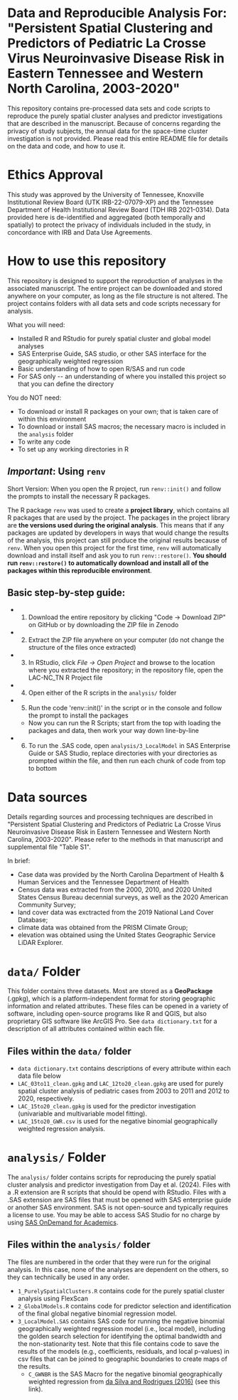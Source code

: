 # Data and Reproducible Analysis For: "Persistent Spatial Clustering and Predictors of Pediatric La Crosse Virus Neuroinvasive Disease Risk in Eastern Tennessee and Western North Carolina, 2003-2020"

This repository contains pre-processed data sets and code scripts to reproduce the purely spatial cluster analyses and predictor investigations that are described in the manuscript. Because of concerns regarding the privacy of study subjects, the annual data for the space-time cluster investigation is not provided. Please read this entire README file for details on the data and code, and how to use it. 

# Ethics Approval 

This study was approved by the University of Tennessee, Knoxville Institutional Review Board (UTK IRB-22-07079-XP) and the Tennessee Department of Health Institutional Review Board (TDH IRB 2021-0314). Data provided here is de-identified and aggregated (both temporally and spatially) to protect the privacy of individuals included in the study, in concordance with IRB and Data Use Agreements. 

# How to use this repository 

This repository is designed to support the reproduction of analyses in the associated manuscript. The entire project can be downloaded and stored anywhere on your computer, as long as the file structure is not altered. The project contains folders with all data sets and code scripts necessary for analysis. 


What you will need: 
 - Installed R and RStudio for purely spatial cluster and global model analyses
 - SAS Enterprise Guide, SAS studio, or other SAS interface for the geographically weighted regression 
 - Basic understanding of how to open R/SAS and run code 
 - For SAS only -- an understanding of where you installed this project so that you can define the directory 
 
 You do NOT need:
 - To download or install R packages on your own; that is taken care of within this environment
 - To download or install SAS macros; the necessary macro is included in the `analysis` folder 
 - To write any code 
 - To set up any working directories in R 

## ***Important***: Using `renv`

Short Version: When you open the R project, run `renv::init()` and follow the prompts to install the necessary R packages. 

The R package `renv` was used to create a **project library**, which contains all R packages that are used by the project. The packages in the project library are **the versions used during the original analysis**. This means that if any packages are updated by developers in ways that would change the results of the analysis, this project can still produce the original results because of `renv`. When you open this project for the first time, `renv` will automatically download and install itself and ask you to run `renv::restore()`. **You should run `renv::restore()` to automatically download and install all of the packages within this reproducible environment**. 

## Basic step-by-step guide:

- 1. Download the entire repository by clicking "Code -> Download ZIP" on GitHub or by downloading the ZIP file in Zenodo
- 2. Extract the ZIP file anywhere on your computer (do not change the structure of the files once extracted)
- 3. In RStudio, click *File -> Open Project* and browse to the location where you extracted the repository; in the repository file, open the LAC-NC_TN R Project file 
- 4. Open either of the R scripts in the `analysis/` folder
- 5. Run the code 'renv::init()' in the script or in the console and follow the prompt to install the packages 
  - Now you can run the R Scripts; start from the top with loading the packages and data, then work your way down line-by-line
- 6. To run the .SAS code, open `analysis/3_LocalModel` in SAS Enterprise Guide or SAS Studio, replace directories with your directories as prompted within the file, and then run each chunk of code from top to bottom


# Data sources

Details regarding sources and processing techniques are described in "Persistent Spatial Clustering and Predictors of Pediatric La Crosse Virus Neuroinvasive Disease Risk in Eastern Tennessee and Western North Carolina, 2003-2020". Please refer to the methods in that manuscript and supplemental file "Table S1". 

In brief: 
- Case data was provided by the North Carolina Department of Health & Human Services and the Tennessee Department of Health
- Census data was extracted from the 2000, 2010, and 2020 United States Census Bureau decennial surveys, as well as the 2020 American Community Survey; 
- land cover data was exctracted from the 2019 National Land Cover Database; 
- climate data was obtained from the PRISM Climate Group; 
- elevation was obtained using the United States Geographic Service LiDAR Explorer. 

# `data/` Folder

This folder contains three datasets. Most are stored as a **GeoPackage** (.gpkg), which is a platform-independent format for storing geographic information and related attributes. These files can be opened in a variety of software, including open-source programs like R and QGIS, but also proprietary GIS software like ArcGIS Pro. See `data dictionary.txt` for a description of all attributes contained within each file. 

## Files within the `data/` folder

- `data dictionary.txt` contains descriptions of every attribute within each data file below
- `LAC_03to11_clean.gpkg` and `LAC_12to20_clean.gpkg` are used for purely spatial cluster analysis of pediatric cases from 2003 to 2011 and 2012 to 2020, respectively. 
- `LAC_15to20_clean.gpkg` is used for the predictor investigation (univariable and multivariable model fitting).  
- `LAC_15to20_GWR.csv` is used for the negative binomial geographically weighted regression analysis. 

# `analysis/` Folder

The `analysis/` folder contains scripts for reproducing the purely spatial cluster analysis and predictor investigation from Day et al. (2024). Files with a .R extension are R scripts that should be opend with RStudio. Files with a .SAS extension are SAS files that must be opened with SAS enterprise guide or another SAS environment. SAS is not open-source and typically requires a license to use. You may be able to access SAS Studio for no charge by using [SAS OnDemand for Academics](https://welcome.oda.sas.com/). 

## Files within the `analysis/` folder

The files are numbered in the order that they were run for the original analysis. In this case, none of the analyses are dependent on the others, so they can technically be used in any order.

- `1_PurelySpatialClusters.R` contains code for the purely spatial cluster analysis using FlexScan
- `2_GlobalModels.R` contains code for predictor selection and identification of the final global negative binomial regression model.  
- `3_LocalModel.SAS` contains SAS code for running the negative binomial geographically weighted regression model (i.e., local model), including the golden search selection for identifying the optimal bandwidth and the non-stationarity test. Note that this file contains code to save the results of the models (e.g., coefficients, residuals, and local p-values) in csv files that can be joined to geographic boundaries to create maps of the results. 
    - `C_GWNBR` is the SAS Macro for the negative binomial geographically weighted regression from [da Silva and Rodrigues (2016)](https://chat.openai.com/c/a6c4169e-cd13-48f9-9e7f-27df47bd29de) (see this link). 